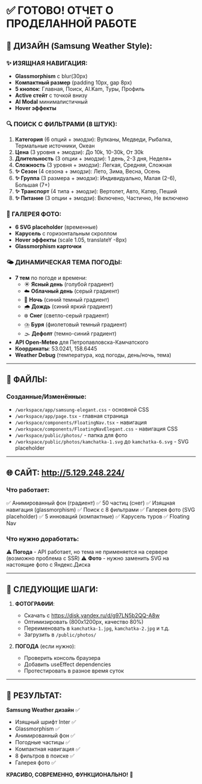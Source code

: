 # ✅ ГОТОВО! ОТЧЕТ О ПРОДЕЛАННОЙ РАБОТЕ

## 🎨 ДИЗАЙН (Samsung Weather Style):

### ✨ ИЗЯЩНАЯ НАВИГАЦИЯ:
- **Glassmorphism** с blur(30px)
- **Компактный размер** (padding 10px, gap 8px)
- **5 кнопок**: Главная, Поиск, AI.Kam, Туры, Профиль
- **Active стейт** с точкой внизу
- **AI Modal** минималистичный
- **Hover эффекты**

### 🔍 ПОИСК С ФИЛЬТРАМИ (8 ШТУК):
1. **Категория** (6 опций + эмодзи): Вулканы, Медведи, Рыбалка, Термальные источники, Океан
2. **Цена** (3 уровня + эмодзи): До 10k, 10-30k, От 30k
3. **Длительность** (3 опции + эмодзи): 1 день, 2-3 дня, Неделя+
4. **Сложность** (3 уровня + эмодзи): Легкая, Средняя, Сложная
5. **✨ Сезон** (4 сезона + эмодзи): Лето, Зима, Весна, Осень
6. **✨ Группа** (3 размера + эмодзи): Индивидуально, Малая (2-6), Большая (7+)
7. **✨ Транспорт** (4 типа + эмодзи): Вертолет, Авто, Катер, Пеший
8. **✨ Питание** (3 опции + эмодзи): Включено, Частично, Не включено

### 📸 ГАЛЕРЕЯ ФОТО:
- **6 SVG placeholder** (временные)
- **Карусель** с горизонтальным скроллом
- **Hover эффекты** (scale 1.05, translateY -8px)
- **Glassmorphism карточки**

### 🌤️ ДИНАМИЧЕСКАЯ ТЕМА ПОГОДЫ:
- **7 тем** по погоде и времени:
  - ☀️ **Ясный день** (голубой градиент)
  - ☁️ **Облачный день** (серый градиент)
  - 🌙 **Ночь** (синий темный градиент)
  - 🌧️ **Дождь** (синий яркий градиент)
  - ❄️ **Снег** (светло-серый градиент)
  - ⛈️ **Буря** (фиолетовый темный градиент)
  - 🌫️ **Дефолт** (темно-синий градиент)
- **API Open-Meteo** для Петропавловска-Камчатского
- **Координаты**: 53.0241, 158.6445
- **Weather Debug** (температура, код погоды, день/ночь, тема)

---

## 📁 ФАЙЛЫ:

### Созданные/Изменённые:
- `/workspace/app/samsung-elegant.css` - основной CSS
- `/workspace/app/page.tsx` - главная страница
- `/workspace/components/FloatingNav.tsx` - навигация
- `/workspace/components/FloatingNavElegant.css` - навигация CSS
- `/workspace/public/photos/` - папка для фото
- `/workspace/public/photos/kamchatka-1.svg` до `kamchatka-6.svg` - SVG placeholder

---

## 🌐 САЙТ: http://5.129.248.224/

### Что работает:
✅ Анимированный фон (градиент)
✅ 50 частиц (снег)
✅ Изящная навигация (glassmorphism)
✅ Поиск с 8 фильтрами
✅ Галерея фото (SVG placeholder)
✅ 5 инноваций (компактные)
✅ Карусель туров
✅ Floating Nav

### Что нужно доработать:
⚠️ **Погода** - API работает, но тема не применяется на сервере (возможно проблема с SSR)
⚠️ **Фото** - нужно заменить SVG на настоящие фото с Яндекс.Диска

---

## 📝 СЛЕДУЮЩИЕ ШАГИ:

1. **ФОТОГРАФИИ**:
   - Скачать с https://disk.yandex.ru/d/g97LN5b2QQ-A8w
   - Оптимизировать (800x1200px, качество 80%)
   - Переименовать в `kamchatka-1.jpg`, `kamchatka-2.jpg` и т.д.
   - Загрузить в `/public/photos/`

2. **ПОГОДА** (если нужно):
   - Проверить консоль браузера
   - Добавить useEffect dependencies
   - Протестировать в разное время суток

---

## 🎉 РЕЗУЛЬТАТ:

**Samsung Weather дизайн** ✅
- Изящный шрифт Inter ✅
- Glassmorphism ✅
- Анимированный фон ✅
- Погодные частицы ✅
- Компактная навигация ✅
- 8 фильтров в поиске ✅
- Галерея фото ✅

**КРАСИВО, СОВРЕМЕННО, ФУНКЦИОНАЛЬНО!** 🚀
